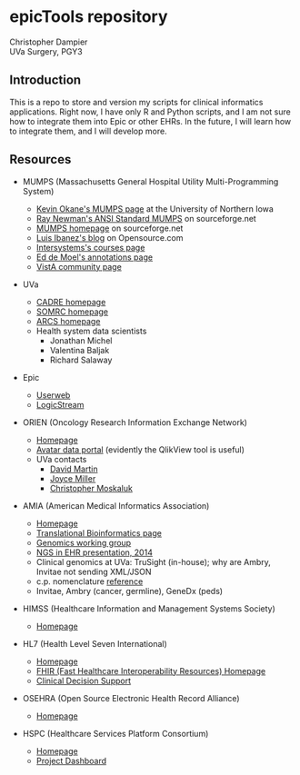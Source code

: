 # epicTools repository

Christopher Dampier  
UVa Surgery, PGY3  

## Introduction

This is a repo to store and version my scripts for clinical informatics
applications. Right now, I have only R and Python scripts, and I am not
sure how to integrate them into Epic or other EHRs. In the future, I will learn how
to integrate them, and I will develop more.

## Resources

* MUMPS (Massachusetts General Hospital Utility Multi-Programming System)
  * [Kevin Okane's MUMPS page](http://www.cs.uni.edu/~okane/index.html) at the University of Northern Iowa
  * [Ray Newman's ANSI Standard MUMPS](https://sourceforge.net/projects/mumps/) on sourceforge.net
  * [MUMPS homepage](http://mumps.sourceforge.net/) on sourceforge.net
  * [Luis Ibanez's blog](https://opensource.com/health/12/2/join-m-revolution) on Opensource.com
  * [Intersystems's courses page](https://learning.intersystems.com/totara/coursecatalog/courses.php?ssoPass=1)
  * [Ed de Moel's annotations page](http://71.174.62.16/Demo/AnnoStd)
  * [VistA community page](http://www.hardhats.org/)

* UVa
  * [CADRE homepage](https://cadre.virginia.edu/)
  * [SOMRC homepage](https://somrc.virginia.edu/)
  * [ARCS homepage](https://arcs.virginia.edu/rivanna)
  * Health system data scientists
    * Jonathan Michel
    * Valentina Baljak
    * Richard Salaway

* Epic
  * [Userweb](https://userweb.epic.com/)
  * [LogicStream](https://cds.logic-stream.net)

* ORIEN (Oncology Research Information Exchange Network)
  * [Homepage](http://oriencancer.org/)
  * [Avatar data portal](https://orienavatar.com/) (evidently the QlikView tool is useful)
  * UVa contacts
    * [David Martin](https://guides.hsl.virginia.edu/david-martin)
    * [Joyce Miller](https://publicsearch.people.virginia.edu/person/jma8m)
    * [Christopher Moskaluk](https://med.virginia.edu/faculty/faculty-listing/cam5p/)

* AMIA (American Medical Informatics Association)
  * [Homepage](https://www.amia.org/)
  * [Translational Bioinformatics page](https://www.amia.org/applications-informatics/translational-bioinformatics)
  * [Genomics working group](https://www.amia.org/programs/working-groups/genomics-and-translational-bioinformatics)
  * [NGS in EHR presentation, 2014](https://www.amia.org/sites/default/files/files_2/AMIA-Webinar-on-CSER-EMR-WG-Paper-Tarczy-Hornoch-Slides-4162014.pdf)
  * Clinical genomics at UVa: TruSight (in-house); why are Ambry, Invitae not sending XML/JSON
  * c.p. nomenclature [reference](https://www.ncbi.nlm.nih.gov/pmc/articles/PMC1867422/)
  * Invitae, Ambry (cancer, germline), GeneDx (peds)

* HIMSS (Healthcare Information and Management Systems Society)
  * [Homepage](https://www.himss.org/)

* HL7 (Health Level Seven International)
  * [Homepage](http://www.hl7.org/)
  * [FHIR (Fast Healthcare Interoperability Resources) Homepage](http://hl7.org/fhir/)
  * [Clinical Decision Support](http://hl7.org/fhir/clinicalreasoning-cds-on-fhir.html)

* OSEHRA (Open Source Electronic Health Record Alliance)
  * [Homepage](https://www.osehra.org/)

* HSPC (Healthcare Services Platform Consortium)
  * [Homepage](https://www.hspconsortium.org/)
  * [Project Dashboard](https://healthservices.atlassian.net/secure/Dashboard.jspa)
